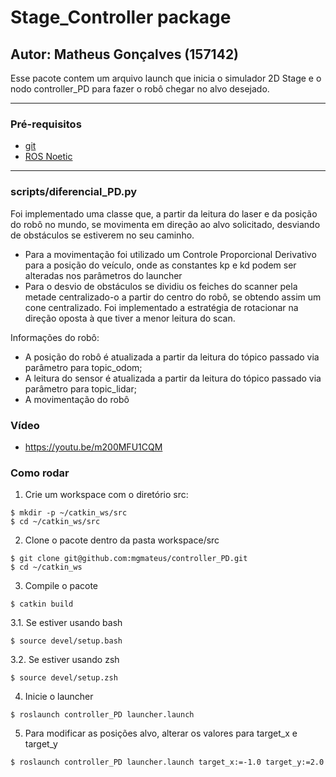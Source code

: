 # Stage_Controller package

## Autor: Matheus Gonçalves (157142)

Esse pacote contem um arquivo launch que inicia o simulador 2D Stage e o nodo controller_PD para fazer o robô chegar no alvo desejado.
______

### Pré-requisitos

- [git](https://git-scm.com/book/en/v2/Getting-Started-Installing-Git)
- [ROS Noetic](http://wiki.ros.org/noetic/Installation)
______

### scripts/diferencial_PD.py

Foi implementado uma classe que, a partir da leitura do laser e da posição do robô no mundo, se movimenta em direção ao alvo solicitado, desviando de obstáculos se estiverem no seu caminho.
- Para a movimentação foi utilizado um Controle Proporcional Derivativo para a posição do veículo, onde as constantes kp e kd podem ser alteradas nos parâmetros do launcher
- Para o desvio de obstáculos se dividiu os feiches do scanner pela metade centralizado-o a partir do centro do robô, se obtendo assim um cone centralizado. Foi implementado a estratégia de rotacionar na direção oposta à que tiver a menor leitura do scan.

Informações do robô:
- A posição do robô é atualizada a partir da leitura do tópico passado via parâmetro para topic_odom;
- A leitura do sensor é atualizada a partir da leitura do tópico passado via parâmetro para topic_lidar;
- A movimentação do robô 


### Vídeo

- https://youtu.be/m200MFU1CQM

### Como rodar

1. Crie um workspace com o diretório src:

```
$ mkdir -p ~/catkin_ws/src
$ cd ~/catkin_ws/src
```
  
2. Clone o pacote dentro da pasta workspace/src

```
$ git clone git@github.com:mgmateus/controller_PD.git
$ cd ~/catkin_ws
```

3. Compile o pacote

```
$ catkin build
```

3.1. Se estiver usando bash

```
$ source devel/setup.bash
```

3.2. Se estiver usando zsh

```
$ source devel/setup.zsh
```

4. Inicie o launcher

```
$ roslaunch controller_PD launcher.launch 
```

5. Para modificar as posições alvo, alterar os valores para target_x e target_y

```
$ roslaunch controller_PD launcher.launch target_x:=-1.0 target_y:=2.0
```

